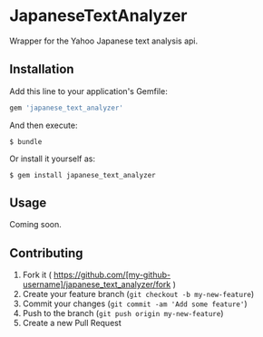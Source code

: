 # JapaneseTextAnalyzer

Wrapper for the Yahoo Japanese text analysis api.

## Installation

Add this line to your application's Gemfile:

```ruby
gem 'japanese_text_analyzer'
```

And then execute:

    $ bundle

Or install it yourself as:

    $ gem install japanese_text_analyzer

## Usage

Coming soon.

## Contributing

1. Fork it ( https://github.com/[my-github-username]/japanese_text_analyzer/fork )
2. Create your feature branch (`git checkout -b my-new-feature`)
3. Commit your changes (`git commit -am 'Add some feature'`)
4. Push to the branch (`git push origin my-new-feature`)
5. Create a new Pull Request
